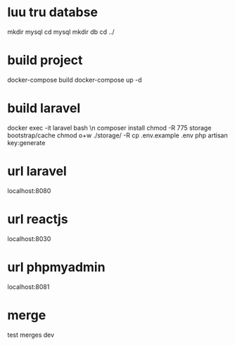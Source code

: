 # luu tru databse
mkdir mysql
cd mysql
mkdir db
cd ../
# build project
docker-compose build
docker-compose up -d

# build laravel
docker exec -it laravel bash \n
composer install
chmod -R 775 storage bootstrap/cache
chmod o+w ./storage/ -R
cp .env.example .env
php artisan key:generate
# url laravel
localhost:8080 
# url reactjs
localhost:8030 
# url phpmyadmin
localhost:8081 
# merge
test merges dev
